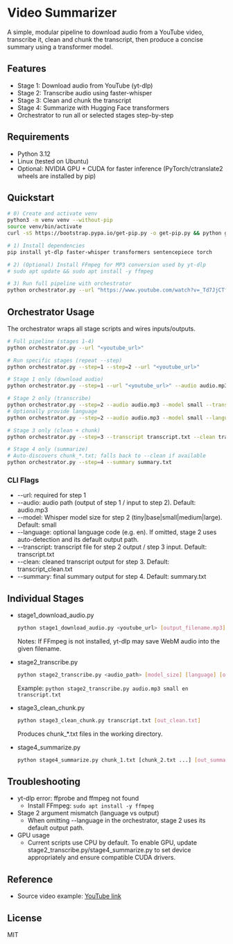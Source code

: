 # Video Summarizer

A simple, modular pipeline to download audio from a YouTube video, transcribe it, clean and chunk the transcript, then produce a concise summary using a transformer model.

## Features
- Stage 1: Download audio from YouTube (yt-dlp)
- Stage 2: Transcribe audio using faster-whisper
- Stage 3: Clean and chunk the transcript
- Stage 4: Summarize with Hugging Face transformers
- Orchestrator to run all or selected stages step-by-step

## Requirements
- Python 3.12
- Linux (tested on Ubuntu)
- Optional: NVIDIA GPU + CUDA for faster inference (PyTorch/ctranslate2 wheels are installed by pip)

## Quickstart
```bash
# 0) Create and activate venv
python3 -m venv venv --without-pip
source venv/bin/activate
curl -sS https://bootstrap.pypa.io/get-pip.py -o get-pip.py && python get-pip.py && rm get-pip.py

# 1) Install dependencies
pip install yt-dlp faster-whisper transformers sentencepiece torch

# 2) (Optional) Install FFmpeg for MP3 conversion used by yt-dlp
# sudo apt update && sudo apt install -y ffmpeg

# 3) Run full pipeline with orchestrator
python orchestrator.py --url "https://www.youtube.com/watch?v=_Td7JjCTfyc"
```

## Orchestrator Usage
The orchestrator wraps all stage scripts and wires inputs/outputs.

```bash
# Full pipeline (stages 1-4)
python orchestrator.py --url "<youtube_url>"

# Run specific stages (repeat --step)
python orchestrator.py --step=1 --step=2 --url "<youtube_url>"

# Stage 1 only (download audio)
python orchestrator.py --step=1 --url "<youtube_url>" --audio audio.mp3

# Stage 2 only (transcribe)
python orchestrator.py --step=2 --audio audio.mp3 --model small --transcript transcript.txt
# Optionally provide language
python orchestrator.py --step=2 --audio audio.mp3 --model small --language en --transcript transcript.txt

# Stage 3 only (clean + chunk)
python orchestrator.py --step=3 --transcript transcript.txt --clean transcript_clean.txt

# Stage 4 only (summarize)
# Auto-discovers chunk_*.txt; falls back to --clean if available
python orchestrator.py --step=4 --summary summary.txt
```

### CLI Flags
- --url: required for step 1
- --audio: audio path (output of step 1 / input to step 2). Default: audio.mp3
- --model: Whisper model size for step 2 (tiny|base|small|medium|large). Default: small
- --language: optional language code (e.g. en). If omitted, stage 2 uses auto-detection and its default output path.
- --transcript: transcript file for step 2 output / step 3 input. Default: transcript.txt
- --clean: cleaned transcript output for step 3. Default: transcript_clean.txt
- --summary: final summary output for step 4. Default: summary.txt

## Individual Stages
- stage1_download_audio.py
  ```bash
  python stage1_download_audio.py <youtube_url> [output_filename.mp3]
  ```
  Notes: If FFmpeg is not installed, yt-dlp may save WebM audio into the given filename.

- stage2_transcribe.py
  ```bash
  python stage2_transcribe.py <audio_path> [model_size] [language] [out.txt]
  ```
  Example: `python stage2_transcribe.py audio.mp3 small en transcript.txt`

- stage3_clean_chunk.py
  ```bash
  python stage3_clean_chunk.py transcript.txt [out_clean.txt]
  ```
  Produces chunk_*.txt files in the working directory.

- stage4_summarize.py
  ```bash
  python stage4_summarize.py chunk_1.txt [chunk_2.txt ...] [out_summary.txt]
  ```

## Troubleshooting
- yt-dlp error: ffprobe and ffmpeg not found
  - Install FFmpeg: `sudo apt install -y ffmpeg`
- Stage 2 argument mismatch (language vs output)
  - When omitting --language in the orchestrator, stage 2 uses its default output path.
- GPU usage
  - Current scripts use CPU by default. To enable GPU, update stage2_transcribe.py/stage4_summarize.py to set device appropriately and ensure compatible CUDA drivers.

## Reference
- Source video example: [YouTube link](https://www.youtube.com/watch?v=_Td7JjCTfyc)

## License
MIT
